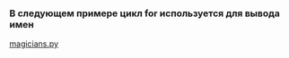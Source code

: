 ### В следующем примере цикл for используется для вывода имен

[magicians.py](https://github.com/alekseypopkov/python_book/blob/main/Часть1-Основы/4.%20Работа%20со%20списками/4.1%20Перебор%20всего%20списка/magicians.py)
